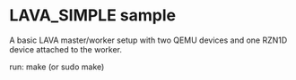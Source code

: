 # LAVA_SIMPLE sample

A basic LAVA master/worker setup with two QEMU devices and one RZN1D device attached to the worker.

run: make (or sudo make)
